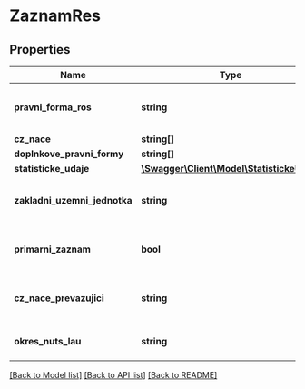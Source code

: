 # ZaznamRes

## Properties
Name | Type | Description | Notes
------------ | ------------- | ------------- | -------------
**pravni_forma_ros** | **string** | Právní forma ROS - kód (ciselnikKod: PravniFormaRos, zdroj:res) | [optional] 
**cz_nace** | **string[]** |  | [optional] 
**doplnkove_pravni_formy** | **string[]** |  | [optional] 
**statisticke_udaje** | [**\Swagger\Client\Model\StatistickeUdaje**](StatistickeUdaje.md) |  | [optional] 
**zakladni_uzemni_jednotka** | **string** | Základní územní jednotka sídla organizace - kód (ciselnikKod: ZakladniUzemniJednotka) | [optional] 
**primarni_zaznam** | **bool** | Logická informace o primárním(hlavním) záznamu ekonomického subjektu. | [optional] 
**cz_nace_prevazujici** | **string** | Převažující CZ-NACE ekonomického subjektu - kód (ciselnikKod: CzNace, zdroj:res) | [optional] 
**okres_nuts_lau** | **string** | Okres sídla - kód NUTS/LAU (ciselnikKod: kodOkresu, zdroj:res) | [optional] 

[[Back to Model list]](../../README.md#documentation-for-models) [[Back to API list]](../../README.md#documentation-for-api-endpoints) [[Back to README]](../../README.md)

